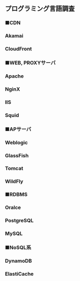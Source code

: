 ## プログラミング言語調査
### ■CDN
### Akamai
### CloudFront

### ■WEB, PROXYサーバ
### Apache
### NginX
### IIS
### Squid

### ■APサーバ
### Weblogic
### GlassFish
### Tomcat
### WildFly

### ■RDBMS
### Oralce
### PostgreSQL
### MySQL

### ■NoSQL系
### DynamoDB
### ElastiCache
